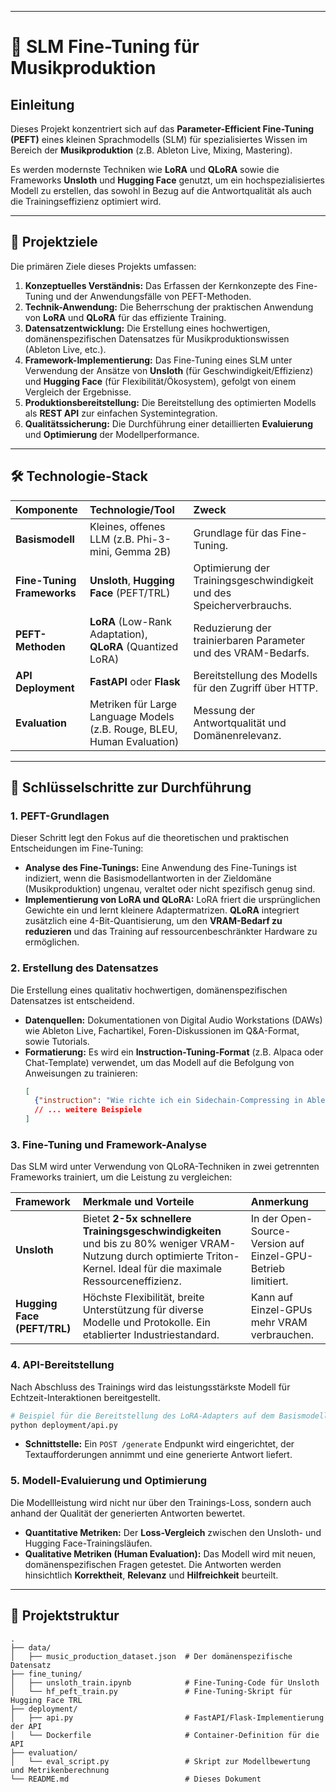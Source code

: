 
-----

# 🎵 SLM Fine-Tuning für Musikproduktion

## Einleitung

Dieses Projekt konzentriert sich auf das **Parameter-Efficient Fine-Tuning (PEFT)** eines kleinen Sprachmodells (SLM) für spezialisiertes Wissen im Bereich der **Musikproduktion** (z.B. Ableton Live, Mixing, Mastering).

Es werden modernste Techniken wie **LoRA** und **QLoRA** sowie die Frameworks **Unsloth** und **Hugging Face** genutzt, um ein hochspezialisiertes Modell zu erstellen, das sowohl in Bezug auf die Antwortqualität als auch die Trainingseffizienz optimiert wird.

-----

## 🚀 Projektziele

Die primären Ziele dieses Projekts umfassen:

1.  **Konzeptuelles Verständnis:** Das Erfassen der Kernkonzepte des Fine-Tuning und der Anwendungsfälle von PEFT-Methoden.
2.  **Technik-Anwendung:** Die Beherrschung der praktischen Anwendung von **LoRA** und **QLoRA** für das effiziente Training.
3.  **Datensatzentwicklung:** Die Erstellung eines hochwertigen, domänenspezifischen Datensatzes für Musikproduktionswissen (Ableton Live, etc.).
4.  **Framework-Implementierung:** Das Fine-Tuning eines SLM unter Verwendung der Ansätze von **Unsloth** (für Geschwindigkeit/Effizienz) und **Hugging Face** (für Flexibilität/Ökosystem), gefolgt von einem Vergleich der Ergebnisse.
5.  **Produktionsbereitstellung:** Die Bereitstellung des optimierten Modells als **REST API** zur einfachen Systemintegration.
6.  **Qualitätssicherung:** Die Durchführung einer detaillierten **Evaluierung** und **Optimierung** der Modellperformance.

-----

## 🛠️ Technologie-Stack

| Komponente | Technologie/Tool | Zweck |
| :--- | :--- | :--- |
| **Basismodell** | Kleines, offenes LLM (z.B. Phi-3-mini, Gemma 2B) | Grundlage für das Fine-Tuning. |
| **Fine-Tuning Frameworks** | **Unsloth**, **Hugging Face** (PEFT/TRL) | Optimierung der Trainingsgeschwindigkeit und des Speicherverbrauchs. |
| **PEFT-Methoden** | **LoRA** (Low-Rank Adaptation), **QLoRA** (Quantized LoRA) | Reduzierung der trainierbaren Parameter und des VRAM-Bedarfs. |
| **API Deployment** | **FastAPI** oder **Flask** | Bereitstellung des Modells für den Zugriff über HTTP. |
| **Evaluation** | Metriken für Large Language Models (z.B. Rouge, BLEU, Human Evaluation) | Messung der Antwortqualität und Domänenrelevanz. |

-----

## 🎯 Schlüsselschritte zur Durchführung

### 1\. PEFT-Grundlagen

Dieser Schritt legt den Fokus auf die theoretischen und praktischen Entscheidungen im Fine-Tuning:

  * **Analyse des Fine-Tunings:** Eine Anwendung des Fine-Tunings ist indiziert, wenn die Basismodellantworten in der Zieldomäne (Musikproduktion) ungenau, veraltet oder nicht spezifisch genug sind.
  * **Implementierung von LoRA und QLoRA:** LoRA friert die ursprünglichen Gewichte ein und lernt kleinere Adaptermatrizen. **QLoRA** integriert zusätzlich eine 4-Bit-Quantisierung, um den **VRAM-Bedarf zu reduzieren** und das Training auf ressourcenbeschränkter Hardware zu ermöglichen.

### 2\. Erstellung des Datensatzes

Die Erstellung eines qualitativ hochwertigen, domänenspezifischen Datensatzes ist entscheidend.

  * **Datenquellen:** Dokumentationen von Digital Audio Workstations (DAWs) wie Ableton Live, Fachartikel, Foren-Diskussionen im Q\&A-Format, sowie Tutorials.
  * **Formatierung:** Es wird ein **Instruction-Tuning-Format** (z.B. Alpaca oder Chat-Template) verwendet, um das Modell auf die Befolgung von Anweisungen zu trainieren:
    ```json
    [
      {"instruction": "Wie richte ich ein Sidechain-Compressing in Ableton Live 11 ein?", "response": "Es muss der Kompressor auf dem Ziel-Track platziert werden. In der Sidechain-Sektion des Kompressors ist der gewünschte Send-Kanal als Audioquelle zu wählen. Der Send-Pegel des Quell-Tracks ist auf Pre-Fader einzustellen..."},
      // ... weitere Beispiele
    ]
    ```

### 3\. Fine-Tuning und Framework-Analyse

Das SLM wird unter Verwendung von QLoRA-Techniken in zwei getrennten Frameworks trainiert, um die Leistung zu vergleichen:

| Framework | Merkmale und Vorteile | Anmerkung |
| :--- | :--- | :--- |
| **Unsloth** | Bietet **2-5x schnellere Trainingsgeschwindigkeiten** und bis zu 80% weniger VRAM-Nutzung durch optimierte Triton-Kernel. Ideal für die maximale Ressourceneffizienz. | In der Open-Source-Version auf Einzel-GPU-Betrieb limitiert. |
| **Hugging Face (PEFT/TRL)** | Höchste Flexibilität, breite Unterstützung für diverse Modelle und Protokolle. Ein etablierter Industriestandard. | Kann auf Einzel-GPUs mehr VRAM verbrauchen. |

### 4\. API-Bereitstellung

Nach Abschluss des Trainings wird das leistungsstärkste Modell für Echtzeit-Interaktionen bereitgestellt.

```bash
# Beispiel für die Bereitstellung des LoRA-Adapters auf dem Basismodell
python deployment/api.py
```

  * **Schnittstelle:** Ein `POST /generate` Endpunkt wird eingerichtet, der Textaufforderungen annimmt und eine generierte Antwort liefert.

### 5\. Modell-Evaluierung und Optimierung

Die Modellleistung wird nicht nur über den Trainings-Loss, sondern auch anhand der Qualität der generierten Antworten bewertet.

  * **Quantitative Metriken:** Der **Loss-Vergleich** zwischen den Unsloth- und Hugging Face-Trainingsläufen.
  * **Qualitative Metriken (Human Evaluation):** Das Modell wird mit neuen, domänenspezifischen Fragen getestet. Die Antworten werden hinsichtlich **Korrektheit**, **Relevanz** und **Hilfreichkeit** beurteilt.

-----

## 📂 Projektstruktur

```
.
├── data/
│   ├── music_production_dataset.json  # Der domänenspezifische Datensatz
├── fine_tuning/
│   ├── unsloth_train.ipynb            # Fine-Tuning-Code für Unsloth
│   └── hf_peft_train.py               # Fine-Tuning-Skript für Hugging Face TRL
├── deployment/
│   ├── api.py                         # FastAPI/Flask-Implementierung der API
│   └── Dockerfile                     # Container-Definition für die API
├── evaluation/
│   └── eval_script.py                 # Skript zur Modellbewertung und Metrikenberechnung
└── README.md                          # Dieses Dokument
```